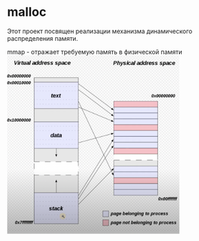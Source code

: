 # malloc

Этот проект посвящен реализации механизма динамического распределения памяти.


mmap - отражает требуемую память в физической памяти 
<img alt="img" width="400px"  align="center" src="https://github.com/ilnrzakirov/malloc/blob/master/%D0%A1%D0%BD%D0%B8%D0%BC%D0%BE%D0%BA%20%D1%8D%D0%BA%D1%80%D0%B0%D0%BD%D0%B0%202022-12-09%20%D0%B2%2018.15.20.png">

